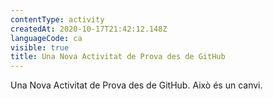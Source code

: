 ```yaml
---
contentType: activity
createdAt: 2020-10-17T21:42:12.148Z
languageCode: ca
visible: true
title: Una Nova Activitat de Prova des de GitHub
---
```

Una Nova Activitat de Prova des de GitHub. Això és un canvi.